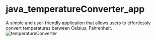 # java_temperatureConverter_app
 A simple and user-friendly application that allows users to effortlessly convert temperatures between Celsius, Fahrenheit.
![temperatureConverter](https://github.com/chirag-gitt/java_temperatureConverter_app/assets/137388222/0bb35c87-77d5-4093-b88b-fd94f941c9fd)
